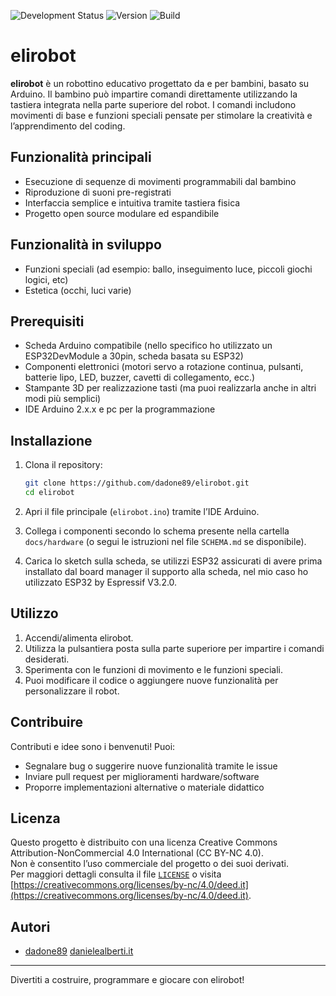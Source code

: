![Development Status](https://img.shields.io/badge/Status-In%20Development-yellow)
![Version](https://img.shields.io/badge/Version-0.2.0--alpha-red)
![Build](https://img.shields.io/badge/Build-Unstable-red)

# elirobot

**elirobot** è un robottino educativo progettato da e per bambini, basato su Arduino. Il bambino può impartire comandi direttamente utilizzando la tastiera integrata nella parte superiore del robot. I comandi includono movimenti di base e funzioni speciali pensate per stimolare la creatività e l’apprendimento del coding.

## Funzionalità principali

- Esecuzione di sequenze di movimenti programmabili dal bambino
- Riproduzione di suoni pre-registrati
- Interfaccia semplice e intuitiva tramite tastiera fisica
- Progetto open source modulare ed espandibile

## Funzionalità in sviluppo

- Funzioni speciali (ad esempio: ballo, inseguimento luce, piccoli giochi logici, etc)
- Estetica (occhi, luci varie)

## Prerequisiti

- Scheda Arduino compatibile (nello specifico ho utilizzato un ESP32DevModule a 30pin, scheda basata su ESP32)
- Componenti elettronici (motori servo a rotazione continua, pulsanti, batterie lipo, LED, buzzer, cavetti di collegamento, ecc.)
- Stampante 3D per realizzazione tasti (ma puoi realizzarla anche in altri modi più semplici)
- IDE Arduino 2.x.x e pc per la programmazione

## Installazione

1. Clona il repository:
   ```bash
   git clone https://github.com/dadone89/elirobot.git
   cd elirobot
   ```

2. Apri il file principale (`elirobot.ino`) tramite l’IDE Arduino.

3. Collega i componenti secondo lo schema presente nella cartella `docs/hardware` (o segui le istruzioni nel file `SCHEMA.md` se disponibile).

4. Carica lo sketch sulla scheda, se utilizzi ESP32 assicurati di avere prima installato dal board manager il supporto alla scheda, nel mio caso ho utilizzato ESP32 by Espressif V3.2.0.

## Utilizzo

1. Accendi/alimenta elirobot.
2. Utilizza la pulsantiera posta sulla parte superiore per impartire i comandi desiderati.
3. Sperimenta con le funzioni di movimento e le funzioni speciali.
4. Puoi modificare il codice o aggiungere nuove funzionalità per personalizzare il robot.

## Contribuire

Contributi e idee sono i benvenuti! Puoi:

- Segnalare bug o suggerire nuove funzionalità tramite le issue
- Inviare pull request per miglioramenti hardware/software
- Proporre implementazioni alternative o materiale didattico

## Licenza

Questo progetto è distribuito con una licenza Creative Commons Attribution-NonCommercial 4.0 International (CC BY-NC 4.0).  
Non è consentito l’uso commerciale del progetto o dei suoi derivati.  
Per maggiori dettagli consulta il file [`LICENSE`](LICENSE) o visita [https://creativecommons.org/licenses/by-nc/4.0/deed.it](https://creativecommons.org/licenses/by-nc/4.0/deed.it).

## Autori

- [dadone89](https://github.com/dadone89)
[danielealberti.it](https://danielealberti.it)

---

Divertiti a costruire, programmare e giocare con elirobot!
